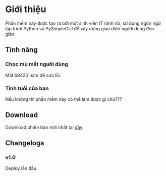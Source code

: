 ﻿# Giới thiệu
 Phần mềm này được tạo ra bởi một sinh viên IT rảnh rỗi, sử dụng ngôn ngữ lập trình Python và PySimpleGUI để xây dựng giao diện người dùng đơn giản.
 
 ## Tính năng
 ### Chọc mù mắt người dùng
 Mất 69420 năm để sửa lỗi.
 
 ### Tính tuổi của bạn
 Nếu không thì phần mềm này có thể làm được gì chứ???
 
 ## Download
 Download phiên bản mới nhất tại [đây](https://github.com/tuk3kCS/SmartAgeCalculator/releases/latest).
 
 ## Changelogs
 ### v1.0
 Deploy lần đầu.
